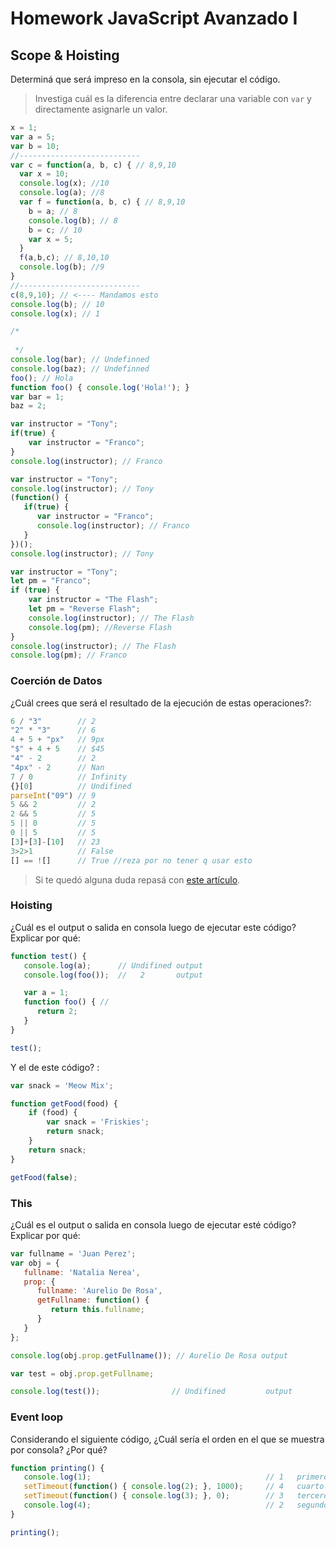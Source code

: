 
# Homework JavaScript Avanzado I

## Scope & Hoisting

Determiná que será impreso en la consola, sin ejecutar el código.

> Investiga cuál es la diferencia entre declarar una variable con `var` y directamente asignarle un valor.

```javascript 
x = 1;
var a = 5;
var b = 10;
//---------------------------
var c = function(a, b, c) { // 8,9,10
  var x = 10;
  console.log(x); //10
  console.log(a); //8
  var f = function(a, b, c) { // 8,9,10
    b = a; // 8
    console.log(b); // 8
    b = c; // 10
    var x = 5;
  }
  f(a,b,c); // 8,10,10
  console.log(b); //9
}
//---------------------------
c(8,9,10); // <---- Mandamos esto
console.log(b); // 10
console.log(x); // 1
```

```javascript
/* 
 
 */
console.log(bar); // Undefinned
console.log(baz); // Undefinned
foo(); // Hola
function foo() { console.log('Hola!'); }
var bar = 1;
baz = 2;
```

```javascript
var instructor = "Tony";
if(true) {
    var instructor = "Franco";
}
console.log(instructor); // Franco
```

```javascript
var instructor = "Tony";
console.log(instructor); // Tony
(function() {
   if(true) {
      var instructor = "Franco";
      console.log(instructor); // Franco
   }
})();
console.log(instructor); // Tony
```

```javascript
var instructor = "Tony";
let pm = "Franco";
if (true) {
    var instructor = "The Flash";
    let pm = "Reverse Flash";
    console.log(instructor); // The Flash
    console.log(pm); //Reverse Flash
}
console.log(instructor); // The Flash
console.log(pm); // Franco
```
### Coerción de Datos

¿Cuál crees que será el resultado de la ejecución de estas operaciones?:

```javascript
6 / "3"        // 2
"2" * "3"      // 6
4 + 5 + "px"   // 9px
"$" + 4 + 5    // $45
"4" - 2        // 2
"4px" - 2      // Nan
7 / 0          // Infinity
{}[0]          // Undifined
parseInt("09") // 9
5 && 2         // 2
2 && 5         // 5
5 || 0         // 5
0 || 5         // 5
[3]+[3]-[10]   // 23
3>2>1          // False 
[] == ![]      // True //reza por no tener q usar esto
```

> Si te quedó alguna duda repasá con [este artículo](http://javascript.info/tutorial/object-conversion).


### Hoisting

¿Cuál es el output o salida en consola luego de ejecutar este código? Explicar por qué:

```javascript
function test() {
   console.log(a);      // Undifined output
   console.log(foo());  //   2       output 

   var a = 1;
   function foo() { // 
      return 2;   
   }
}

test();
```

Y el de este código? :

```javascript
var snack = 'Meow Mix';

function getFood(food) {
    if (food) {     
        var snack = 'Friskies';
        return snack; 
    }
    return snack;
}

getFood(false);
```


### This

¿Cuál es el output o salida en consola luego de ejecutar esté código? Explicar por qué:

```javascript
var fullname = 'Juan Perez';
var obj = {
   fullname: 'Natalia Nerea',
   prop: {
      fullname: 'Aurelio De Rosa', 
      getFullname: function() {
         return this.fullname;      
      }
   }
};

console.log(obj.prop.getFullname()); // Aurelio De Rosa output

var test = obj.prop.getFullname; 

console.log(test());                // Undifined         output
```

### Event loop

Considerando el siguiente código, ¿Cuál sería el orden en el que se muestra por consola? ¿Por qué?

```javascript
function printing() {
   console.log(1);                                       // 1   primero
   setTimeout(function() { console.log(2); }, 1000);     // 4   cuarto
   setTimeout(function() { console.log(3); }, 0);        // 3   tercero
   console.log(4);                                       // 2   segundo
}

printing();
```
